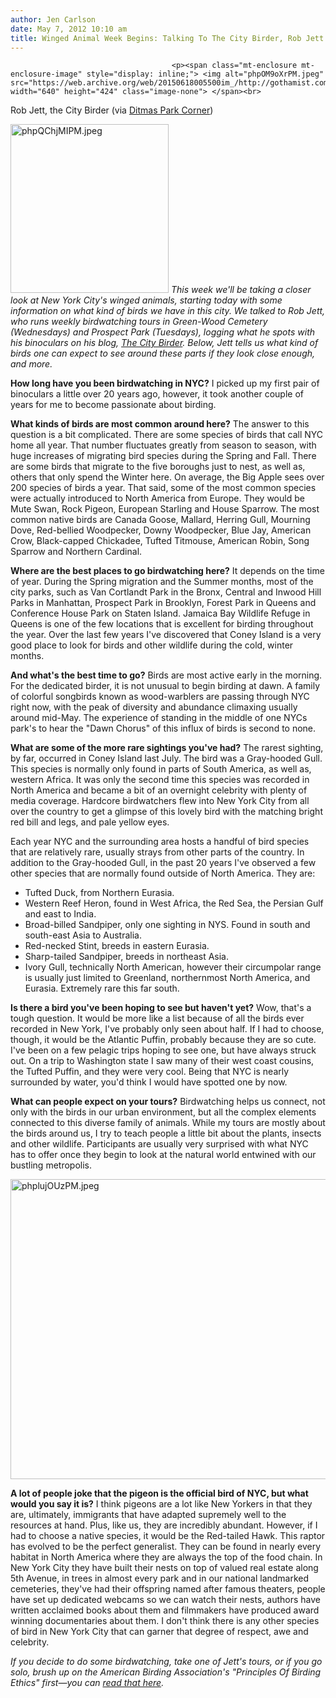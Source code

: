 ```yaml
---
author: Jen Carlson
date: May 7, 2012 10:10 am
title: Winged Animal Week Begins: Talking To The City Birder, Rob Jett
---
```


	
										<p><span class="mt-enclosure mt-enclosure-image" style="display: inline;"> <img alt="phpOM9oXrPM.jpeg" src="https://web.archive.org/web/20150618005500im_/http://gothamist.com/attachments/arts_jen/phpOM9oXrPM.jpeg" width="640" height="424" class="image-none"> </span><br>
<span class="photo_caption">Rob Jett, the City Birder (via <a href="https://web.archive.org/web/20150618005500/http://ditmasparkcorner.com/blog/animals/city-birder-tours-of-prospect-park">Ditmas Park Corner</a>)</span></p>

<p><span class="mt-enclosure mt-enclosure-image" style="display: inline;"> <img alt="phpQChjMIPM.jpeg" src="https://web.archive.org/web/20150618005500im_/http://gothamist.com/attachments/arts_jen/phpQChjMIPM.jpeg" width="253" height="270" class="image-right"> </span><em>This week we&apos;ll be taking a closer look at New York City&apos;s winged animals, starting today with some information on what kind of birds we have in this city. We talked to Rob Jett, who runs weekly birdwatching tours in Green-Wood Cemetery (Wednesdays) and Prospect Park (Tuesdays), logging what he spots with his binoculars on his blog, <a href="https://web.archive.org/web/20150618005500/http://citybirder.blogspot.com/">The City Birder</a>. Below, Jett tells us what kind of birds one can expect to see around these parts if they look close enough, and more.</em></p>

<p><strong>How long have you been birdwatching in NYC?</strong> I picked up my first pair of binoculars a little over 20 years ago, however, it took another couple of years for me to become passionate about birding.</p>

<p><strong>What kinds of birds are most common around here?</strong> The answer to this question is a bit complicated. There are some species of birds that call NYC home all year. That number fluctuates greatly from season to season, with huge increases of migrating bird species during the Spring and Fall. There are some birds that migrate to the five boroughs just to nest, as well as, others that only spend the Winter here. On average, the Big Apple sees over 200 species of birds a year. That said, some of the most common species were actually introduced to North America from Europe. They would be Mute Swan, Rock Pigeon, European Starling and House Sparrow. The most common native birds are Canada Goose, Mallard, Herring Gull, Mourning Dove, Red-bellied Woodpecker, Downy Woodpecker, Blue Jay, American Crow, Black-capped Chickadee, Tufted Titmouse, American Robin, Song Sparrow and Northern Cardinal.</p>

<p><strong>Where are the best places to go birdwatching here?</strong> It depends on the time of year. During the Spring migration and the Summer months, most of the city parks, such as Van Cortlandt Park in the Bronx, Central and Inwood Hill Parks in Manhattan, Prospect Park in Brooklyn, Forest Park in Queens and Conference House Park on Staten Island. Jamaica Bay Wildlife Refuge in Queens is one of the few locations that is excellent for birding throughout the year. Over the last few years I&apos;ve discovered that Coney Island is a very good place to look for birds and other wildlife during the cold, winter months.</p>

<p><strong>And what&apos;s the best time to go?</strong> Birds are most active early in the morning. For the dedicated birder, it is not unusual to begin birding at dawn. A family of colorful songbirds known as wood-warblers are passing through NYC right now, with the peak of diversity and abundance climaxing usually around mid-May. The experience of standing in the middle of one NYCs park&apos;s to hear the &quot;Dawn Chorus&quot; of this influx of birds is second to none.</p>

<p><strong>What are some of the more rare sightings you&apos;ve had?</strong> The rarest sighting, by far, occurred in Coney Island last July. The bird was a Gray-hooded Gull. This species is normally only found in parts of South America, as well as, western Africa. It was only the second time this species was recorded in North America and became a bit of an overnight celebrity with plenty of media coverage. Hardcore birdwatchers flew into New York City from all over the country to get a glimpse of this lovely bird with the matching bright red bill and legs, and pale yellow eyes.</p>

<p>Each year NYC and the surrounding area hosts a handful of bird species that are relatively rare, usually strays from other parts of the country. In addition to the Gray-hooded Gull, in the past 20 years I&apos;ve observed a few other species that are normally found outside of North America. They are:</p><ul><li>Tufted Duck, from Northern Eurasia.<br>
</li><li>Western Reef Heron, found in West Africa, the Red Sea, the Persian Gulf and east to India.<br>
</li><li>Broad-billed Sandpiper, only one sighting in NYS. Found in south and south-east Asia to Australia.<br>
</li><li>Red-necked Stint, breeds in eastern Eurasia.<br>
</li><li>Sharp-tailed Sandpiper, breeds in northeast Asia.<br>
</li><li>Ivory Gull, technically North American, however their circumpolar range is usually just limited to Greenland, northernmost North America, and Eurasia. Extremely rare this far south.</li></ul><p></p>

<p><strong>Is there a bird you&apos;ve been hoping to see but haven&apos;t yet?</strong> Wow, that&apos;s a tough question. It would be more like a list because of all the birds ever recorded in New York, I&apos;ve probably only seen about half. If I had to choose, though, it would be the Atlantic Puffin, probably because they are so cute. I&apos;ve been on a few pelagic trips hoping to see one, but have always struck out. On a trip to Washington state I saw many of their west coast cousins, the Tufted Puffin, and they were very cool. Being that NYC is nearly surrounded by water, you&apos;d think I would have spotted one by now.</p>

<p><strong>What can people expect on your tours?</strong> Birdwatching helps us connect, not only with the birds in our urban environment, but all the complex elements connected to this diverse family of animals. While my tours are mostly about the birds around us, I try to teach people a little bit about the plants, insects and other wildlife. Participants are usually very surprised with what NYC has to offer once they begin to look at the natural world entwined with our bustling metropolis.</p>

<p><span class="mt-enclosure mt-enclosure-image" style="display: inline;"> <img alt="phplujOUzPM.jpeg" src="https://web.archive.org/web/20150618005500im_/http://gothamist.com/attachments/arts_jen/phplujOUzPM.jpeg" width="640" height="480" class="image-none"> </span></p>

<p><strong>A lot of people joke that the pigeon is the official bird of NYC, but what would you say it is?</strong> I think pigeons are a lot like New Yorkers in that they are, ultimately, immigrants that have adapted supremely well to the resources at hand. Plus, like us, they are incredibly abundant. However, if I had to choose a native species, it would be the Red-tailed Hawk. This raptor has evolved to be the perfect generalist. They can be found in nearly every habitat in North America where they are always the top of the food chain. In New York City they have built their nests on top of valued real estate along 5th Avenue, in trees in almost every park and in our national landmarked cemeteries, they&apos;ve had their offspring named after famous theaters, people have set up dedicated webcams so we can watch their nests, authors have written acclaimed books about them and filmmakers have produced award winning documentaries about them. I don&apos;t think there is any other species of bird in New York City that can garner that degree of respect, awe and celebrity.</p>

<p><em>If you decide to do some birdwatching, take one of Jett&apos;s tours, or if you go solo, brush up on the American Birding Association&apos;s &quot;Principles Of Birding Ethics&quot; first&#x2014;you can <a href="https://web.archive.org/web/20150618005500/http://www.aba.org/about/ethics.html">read that here</a>.</em></p>					
										
									
				